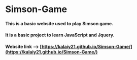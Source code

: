 # Simson-Game

#### This is a basic website used to play Simson game.
#### It is a basic project to learn JavaScript and Jquery.


#### Website link --> [https://kalaiy21.github.io/Simson-Game/](https://kalaiy21.github.io/Simson-Game/)
